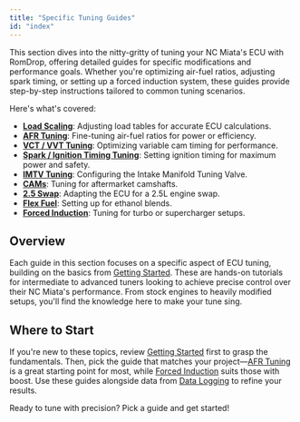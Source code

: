 ```yaml
---
title: "Specific Tuning Guides"
id: "index"
---
```


This section dives into the nitty-gritty of tuning your NC Miata's ECU with RomDrop, offering detailed guides for specific modifications and performance goals. Whether you're optimizing air-fuel ratios, adjusting spark timing, or setting up a forced induction system, these guides provide step-by-step instructions tailored to common tuning scenarios.

Here's what's covered:

- **[Load Scaling](/tuning/specific-tunes/load-scaling)**: Adjusting load tables for accurate ECU calculations.
- **[AFR Tuning](/tuning/specific-tunes/afr-tuning)**: Fine-tuning air-fuel ratios for power or efficiency.
- **[VCT / VVT Tuning](/tuning/specific-tunes/vct-tuning)**: Optimizing variable cam timing for performance.
- **[Spark / Ignition Timing Tuning](/tuning/specific-tunes/spark-timing-tuning)**: Setting ignition timing for maximum power and safety.
- **[IMTV Tuning](/tuning/specific-tunes/imtuning)**: Configuring the Intake Manifold Tuning Valve.
- **[CAMs](/tuning/specific-tunes/cams)**: Tuning for aftermarket camshafts.
- **[2.5 Swap](/tuning/specific-tunes/25-swap)**: Adapting the ECU for a 2.5L engine swap.
- **[Flex Fuel](/tuning/specific-tunes/flex-fuel)**: Setting up for ethanol blends.
- **[Forced Induction](/tuning/specific-tunes/forced-induction)**: Tuning for turbo or supercharger setups.

## Overview

Each guide in this section focuses on a specific aspect of ECU tuning, building on the basics from [Getting Started](/tuning/getting-started). These are hands-on tutorials for intermediate to advanced tuners looking to achieve precise control over their NC Miata's performance. From stock engines to heavily modified setups, you'll find the knowledge here to make your tune sing.

## Where to Start

If you're new to these topics, review [Getting Started](/tuning/getting-started) first to grasp the fundamentals. Then, pick the guide that matches your project—[AFR Tuning](/tuning/specific-tunes/afr-tuning) is a great starting point for most, while [Forced Induction](/tuning/specific-tunes/forced-induction) suits those with boost. Use these guides alongside data from [Data Logging](/data-logging) to refine your results.

Ready to tune with precision? Pick a guide and get started!